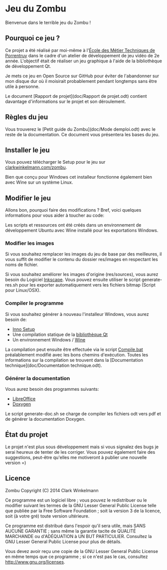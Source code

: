 Jeu du Zombu
============

Bienvenue dans le terrible jeu du Zombu !

Pourquoi ce jeu ?
-----------------

Ce projet a été réalisé par moi-même à l'[École des Métier Techniques de Porrentruy](http://cpp.ch) dans le cadre d'un atelier de développement de jeu vidéo de 2e année.
L'objectif était de réaliser un jeu graphique à l'aide de la bibliothèque de développement Qt.

Je mets ce jeu en Open Source sur GitHub pour éviter de l'abandonner sur mon disque dur où il moisirait probablement pendant longtemps sans être utile à personne.

Le document [Rapport de projet](doc/Rapport de projet.odt) contient davantage d'informations sur le projet et son déroulement.

Règles du jeu
-------------

Vous trouverez le [Petit guide du Zombu](doc/Mode demploi.odt) avec le reste de la documentation. Ce document vous présentera les bases du jeu.

Installer le jeu
----------------

Vous pouvez télécharger le Setup pour le jeu sur [clarkwinkelmann.com/zombu](http://clarkwinkelmann.com/zombu).

Bien que conçu pour Windows cet installeur fonctionne également bien avec Wine sur un système Linux.

Modifier le jeu
---------------

Allons bon, pourquoi faire des modifications ? Bref, voici quelques informations pour vous aider à toucher au code:

Les scripts et ressources ont été créés dans un environnement de développement Ubuntu avec Wine installé pour les exportations Windows.

### Modifier les images
Si vous souhaitez remplacer les images du jeu de base par des meilleures, il vous suffit de modifier le contenu du dossier res/images en respectant les noms de fichier.

Si vous souhaitez améliorer les images d'origine (res/sources), vous aurez besoin du Logiciel [Inkscape](https://inkscape.org). Vous pouvez ensuite utiliser le script generate-res.sh pour les exporter automatiquement vers les fichiers bitmap (Script pour Linux/OSX).

### Compiler le programme
Si vous souhaitez générer à nouveau l'installeur Windows, vous aurez besoin de:

  * [Inno Setup](http://www.jrsoftware.org/isinfo.php)
  * Une compilation statique de la [bibliothèque Qt](http://qt-project.org)
  * Un environnement Windows / [Wine](https://www.winehq.org)

La compilation peut ensuite être effectuée via le script [Compile.bat](scripts/Compile.bat) préalablement modifié avec les bons chemins d'exécution. Toutes les informations sur la compilation se trouvent dans la [Documentation technique](doc/Documentation technique.odt).

### Générer la documentation
Vous aurez besoin des programmes suivants:

  * [LibreOffice](https://www.libreoffice.org)
  * [Doxygen](http://doxygen.org/)

Le script generate-doc.sh se charge de compiler les fichiers odt vers pdf et de générer la documentation Doxygen.

État du projet
--------------

Le projet n'est plus sous développement mais si vous signalez des bugs je serai heureux de tenter de les corriger. Vous pouvez également faire des suggestions, peut-être qu'elles me motiveront à publier une nouvelle version =)

Licence
-------

Zombu
Copyright (C) 2014 Clark Winkelmann

Ce programme est un logiciel libre ; vous pouvez le redistribuer ou le modifier suivant les termes de la GNU Lesser General Public License telle que publiée par la Free Software Foundation ; soit la version 3 de la licence, soit (à votre gré) toute version ultérieure.

Ce programme est distribué dans l'espoir qu'il sera utile, mais SANS AUCUNE GARANTIE ; sans même la garantie tacite de QUALITÉ MARCHANDE ou d'ADÉQUATION à UN BUT PARTICULIER. Consultez la GNU Lesser General Public License pour plus de détails.

Vous devez avoir reçu une copie de la GNU Lesser General Public License en même temps que ce programme ; si ce n'est pas le cas, consultez <http://www.gnu.org/licenses>.


